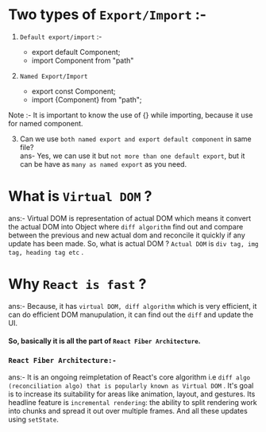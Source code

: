 # Two types of `Export/Import` :-
  1) `Default export/import` :-
      * export default Component;
      * import Component from "path"
   
  2) `Named Export/Import`
      * export const Component;
      * import {Component} from "path";  
  
  Note :- It is important to know the use of {} while importing, because it use for named component.

  3) Can we use `both named export and export default component` in same file?  
    ans- Yes, we can use it but `not more than one default export`, but it can be have as `many as named export` as you need. 
     
# What is `Virtual DOM` ?   
 ans:- Virtual DOM is representation of actual DOM which means it convert the actual DOM into Object where `diff algorithm` find out and compare between the previous and new actual dom and reconcile it quickly if any update has been made. So, what is actual DOM ? `Actual DOM` is `div tag, img tag, heading tag etc`  .  

 # Why `React is fast` ?  
 ans:- Because, it has `virtual DOM, diff algorithm` which is very efficient, it can do efficient DOM manupulation, it can find out the `diff` and update the UI.  

 #### So, basically it is all the part of `React Fiber Architecture`. 

 ### `React Fiber Architecture:-`  
 ans:- It is an ongoing reimpletation of React's core algorithm i.e `diff algo (reconciliation algo) that is popularly known as Virtual DOM` . It's goal is to increase its suitability for areas like animation, layout, and gestures. Its headline feature is `incremental rendering`: the ability to split rendering work into chunks and spread it out over multiple frames. And all these updates using `setState`.    


